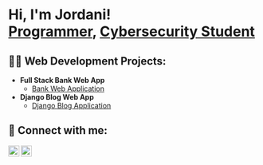 <h1>Hi, I'm Jordani! <br/><a href="https://github.com/J0RDANI">Programmer</a>, <a href="https://www.linkedin.com/in/jordani-jean-pierre-880380207/">Cybersecurity Student</a></h1>

<h2>👨‍💻 Web Development Projects:</h2>

- <b>Full Stack Bank Web App</b>
  - [Bank Web Application](https://github.com/J0RDANI/Bank-Web-App)
- <b>Django Blog Web App</b>
  - [Django Blog Application](https://njiticc.com)

<h2> 🤳 Connect with me:</h2>

[<img align="left" alt="JordaniMadakor | Twitter" width="22px" src="https://cdn.jsdelivr.net/npm/simple-icons@v3/icons/twitter.svg" />][twitter]
[<img align="left" alt="JordaniMadakor | LinkedIn" width="22px" src="https://cdn.jsdelivr.net/npm/simple-icons@v3/icons/linkedin.svg" />][linkedin]

[twitter]: https://twitter.com/io_rdani
[linkedin]: https://www.linkedin.com/in/jordani-jean-pierre-880380207/

<!--
**J0RDANI/J0RDANI** is a ✨ _special_ ✨ repository because its `README.md` (this file) appears on your GitHub profile.

Here are some ideas to get you started:

- 🔭 I’m currently working on ...
- 🌱 I’m currently learning ...
- 👯 I’m looking to collaborate on ...
- 🤔 I’m looking for help with ...
- 💬 Ask me about ...
- 📫 How to reach me: ...
- 😄 Pronouns: ...
- ⚡ Fun fact: ...
-->

